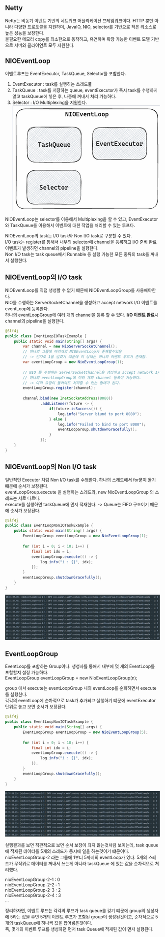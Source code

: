 ## Netty
Netty는 비동기 이벤트 기반의 네트워크 어플리케이션 프레임워크이다.  HTTP 뿐만 아니라 다양한 프로토콜을 지원하며, JavaIO, NIO, selector를 기반으로 적은 리소스로 높은 성능을 보장한다.  
불필요한 메모리 copy를 최소한으로 동작하고, 유연하며 확장 가능한 이벤트 모델 기반으로 서버와 클라이언트 모두 지원한다.

## NIOEventLoop
이벤트루프는 EventExecutor, TaskQueue, Selector를 포함한다. 
1. EventExecutor : task를 실행하는 쓰레드풀
2. TaskQueue : task를 저장하는 queue, eventExecutor가 즉시 task를 수행하지 않고 taskQueue에 넣은 후, 나중에 꺼내서 처리 가능하다.
3. Selector : I/O Multiplexing을 지원한다.  
![NIOEventLoop](img/NIOEventLoop.png)    

NIOEventLoop는 selector를 이용해서 Multiplexing을 할 수 있고, EventExecutor와 TaskQueue를 이용해서 이벤트에 대한 작업을 처리할 수 있는 루프다.    

NIOEventLoop의 task는 I/O task와 Non I/O task로 구분할 수 있다.  
I/O task는 register를 통해서 내부의 selector에 channel을 등록하고 I/O 준비 완료 이벤트가 발생하면 channel의 pipeline을 실행한다.  
Non I/O task는 task queue에서 Runnable 등 실행 가능한 모든 종류의 task를 꺼내서 실행한다. 

## NIOEventLoop의 I/O task
NIOEventLoop를 직접 생성할 수 없기 떄문에 NIOEventLoopGroup를 사용해야한다.  
NIO를 수행하는 ServerSocketChannel을 생성하고 accept network I/O 이벤트를 eventLoop에 등록한다.  
하나의 eventLoopGroup에 여러 개의 channel을 등록 할 수 있다.
**I/O 이벤트 완료**시 channel의 pipeline을 실행한다.
````java
@Slf4j
public class EventLoopIOTaskExample {
    public static void main(String[] args) {
        var channel = new NioServerSocketChannel();
        // 하나의 그룹에 여러개의 NIOEventLoop가 존재할수있음 
        // -> 인자로 1을 넘겼기 떄문에 이 상태는 하나의 이벤트 루프가 존재함.
        var eventLoopGroup = new NioEventLoopGroup(1);

        // NIO 를 수행하는 ServerSocketChannel을 생성하고 accept network I/O 이벤트를 eventLoop에 등록한다.
        // 하나의 eventLoopGroup에 여러 개의 channel 등록이 가능하다. 
        // -> 여러 요청이 들어와도 처리할 수 있는 형태가 된다.
        eventLoopGroup.register(channel);

        channel.bind(new InetSocketAddress(8080))
                .addListener(future -> {
                    if(future.isSuccess()) {
                        log.info("Server biund to port 8080");
                    } else {
                        log.info("Failed to bind to port 8080");
                        eventLoopGroup.shutdownGracefully();
                    }
                });
    }
}
````

## NIOEventLoop의 Non I/O task 
일반적인 Executor 처럼 Non I/O task를 수행한다. 하나의 스레드에서 for문이 돌기 떄문에 순서가 보장된다.  
eventLoopGroup.execute 을 실행하는 스레드와, new NioEventLoopGroup 의 스레드는 서로 다르다.  
 execute를 실행하면 taskQueue에 먼저 적재한다. -> Queue는 FIFO 구조이기 때문에 순서가 보장된다.
````java
@Slf4j
public class EventLoopNonIOTaskExample {
    public static void main(String[] args) {
        EventLoopGroup eventLoopGroup = new NioEventLoopGroup(1);

        for (int i = 0; i < 10; i++) {
            final int idx = i;
            eventLoopGroup.execute(() -> {
                log.info("i : {}", idx);
            });
        }
        eventLoopGroup.shutdownGracefully();
    }
}
````
![NIOTask](img/NIOTask.png)       

## EventLoopGroup
EventLoop를 포함하는 Group이다. 생성자를 통해서 내부에 몇 개의 EventLoop를 포함할지 설정 가능하다.  
EventLoopGroup eventLoopGroup = new NioEventLoopGroup(n);

group 에서 execute는 eventLoopGroup 내의 eventLoop를 순회하면서 execute를 실행한다.   
각각의 eventLoop에 순차적으로 task가 추가되고 실행하기 떄문에 eventExecutor 단위로 놓고 보면 순서가 보장된다.  
````java
@Slf4j
public class EventLoopNonIOTaskExample {
    public static void main(String[] args) {
        EventLoopGroup eventLoopGroup = new NioEventLoopGroup(5);

        for (int i = 0; i < 10; i++) {
            final int idx = i;
            eventLoopGroup.execute(() -> {
                log.info("i : {}", idx);
            });
        }
        eventLoopGroup.shutdownGracefully();
    }
}
````
![event_loop_n_group](img/event_loop_n_group.png)           

실행결과를 보면 직관적으로 보면 순서 보장이 되지 않는것처럼 보이는데, task queue에 적재된 데이터를 5개의 스레드가 동시에 일을 하는것이기 떄문이다.  
nioEventLoopGroup-2 라는 그룹에 1부터 5까지의 eventLoop가 있다. 5개의 스레드가 무작위로 데이터를 꺼내서 쓰는게 아니라 taskQueue 에 있는 값을 순차적으로 처리했다.  

nioEventLoopGroup-2-1 : 0   
nioEventLoopGroup-2-2 : 1  
nioEventLoopGroup-2-3 : 2  
nioEventLoopGroup-2-4 : 3    
...  

정리하자면, 이벤트 루프는 각각의 루프가 task queue를 갖기 떄문에 group의 생성자에 5라는 값을 주면 5개의 이벤트 루프가 포함된 group이 생성된것이고,
순차적으로 5개의 taskQueue에 하나씩 값을 집어넣은것이다.  
즉, 몇개의 이벤트 루프를 생성하던 먼저 task Queue에 적재된 값이 먼저 실행된다.